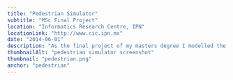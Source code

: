 ```yaml
---
title: "Pedestrian Simulator"
subtitle: "MSc Final Project"
location: "Informatics Research Centre, IPN"
locationLink: "http://www.cic.ipn.mx"
date: "2014-06-01"
description: "As the final project of my masters degree I modelled the walking dynamics of a group of pedestrians at a personal scale based on cellular automata and multiagent systems. The simulated scenarios are up to 91% accurate (70% on average) compared to real data. I used JavaScript (LeafletJS.com) and Java. My supervisors were <a target='_blank' href='https://scholar.google.co.uk/citations?user=Szh5H38AAAAJ&hl=en&oi=ao'>Miguel Torres-Ruiz</a> and <a target='_blank' href='https://scholar.google.co.uk/citations?user=YIVxg1AAAAAJ&hl=en'>Marco Moreno-Ibarra</a>. You can watch a simulated scenario <a target='_blank' href=' https://goo.gl/UkR2Wb'>here</a>."
thumbnailAlt: "pedestrian simulator screenshot"
thumbnail: "pedestrian.png"
anchor: "pedestrian"
---
```

